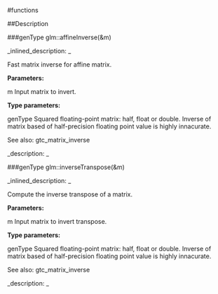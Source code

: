 #functions


<!--
_visible: True_
_advanced: False_
-->

##Description





<!----------------------------------------------------------------------------->

###genType glm::affineInverse(&m)

<!--
_syntax: glm::affineInverse(&m)_
_name: glm::affineInverse_
_returns: genType_
_returns_description: _
_parameters: const genType &m_
_version_started: 0.10.0_
_version_deprecated: _
_summary: _
_constant: False_
_static: False_
_visible: True_
_advanced: False_
-->

_inlined_description: _

Fast matrix inverse for affine matrix.


**Parameters:**

m Input matrix to invert.

**Type parameters:**

genType Squared floating-point matrix: half, float or double. Inverse of matrix based of half-precision floating point value is highly innacurate.

See also: gtc_matrix_inverse





_description: _







<!----------------------------------------------------------------------------->

###genType glm::inverseTranspose(&m)

<!--
_syntax: glm::inverseTranspose(&m)_
_name: glm::inverseTranspose_
_returns: genType_
_returns_description: _
_parameters: const genType &m_
_version_started: 0.10.0_
_version_deprecated: _
_summary: _
_constant: False_
_static: False_
_visible: True_
_advanced: False_
-->

_inlined_description: _

Compute the inverse transpose of a matrix.


**Parameters:**

m Input matrix to invert transpose.

**Type parameters:**

genType Squared floating-point matrix: half, float or double. Inverse of matrix based of half-precision floating point value is highly innacurate.

See also: gtc_matrix_inverse





_description: _







<!----------------------------------------------------------------------------->

